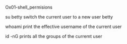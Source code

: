 Ox01-shell_permisions

su  betty 	switch the current user to a new user betty

whoami 		print the effective username of the current user

id -nG		prints all the groups of the curremt user
